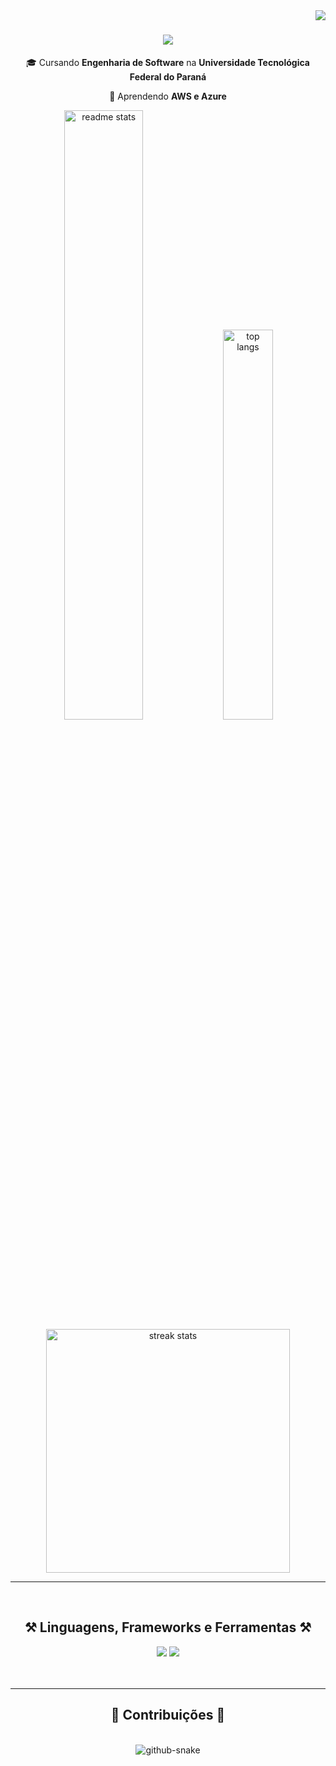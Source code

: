<img align="right" src="https://visitor-badge.laobi.icu/badge?page_id=C41K1.C41K1" />

 <h1 align="center">
    <img src="https://readme-typing-svg.herokuapp.com/?font=Righteous&size=35&center=true&vCenter=true&width=500&height=70&duration=4000&lines=Ola!+👋;Eu+sou+o+Caiki!;Bem-vindo(a)+ao+meu+GitHub!" />
 </h1>
<div align="center">
  
🎓 Cursando **Engenharia de Software** na **Universidade Tecnológica Federal do Paraná**

🌱 Aprendendo **AWS e Azure**

<!--</div>
<div align="center">
  <a href="mailto:caiki2003@gmail.com">
    <img src="https://img.shields.io/badge/Gmail-333333?style=for-the-badge&logo=gmail&logoColor=red" />
  </a>
</div>-->
<div align=center>
  <img width="50%" src="https://github-readme-stats-salesp07.vercel.app/api?username=C41K1&count_private=true&show_icons=true&theme=github_dark&rank_icon=github&hide_border=true&locale=pt-br&hide=stars" alt="readme stats" />
  <img width="40%" src="https://github-readme-stats-salesp07.vercel.app/api/top-langs/?username=C41K1&hide=SCSS&langs_count=8&layout=compact&theme=github_dark&hide_border=true&size_weight=0.5&count_weight=0.5&locale=pt-br" alt="top langs" />
  <br/>
  <img width=390 src="https://github-readme-streak-stats-salesp07.vercel.app/?user=C41K1&count_private=true&theme=github_dark&border_radius=10&locale=pt-br" alt="streak stats"/>
</div>



<hr/>
<br/>

<h2 align="center">⚒️ Linguagens, Frameworks e Ferramentas ⚒️</h2>

<div align="center">
  <img src="https://skillicons.dev/icons?i=react,mui,html,css,python,javascript,typescript,md,vscode,github,figma,tailwind,git" />
  <img src="https://skillicons.dev/icons?i=nodejs,express,c,java,nextjs,electron,nestjs,prisma,postgres,supabase,sequelize,vercel" /><br>
</div>
<br/>
<br/>
<hr/>

<div align="center">
  <h2>🐍 Contribuições 🐍</h2>
  <br>
  <picture>
    <source media="(prefers-color-scheme: dark)" srcset="github-snake-dark.svg" />
    <source media="(prefers-color-scheme: light)" srcset="github-snake.svg" />
    <img alt="github-snake" src="github-snake.svg" />
  </picture>
  
  <br/><br/><br/>
</div><!--
**C41K1/C41K1** is a ✨ _special_ ✨ repository because its `README.md` (this file) appears on your GitHub profile.

Here are some ideas to get you started:

- 🔭 I’m currently working on ...
- 🌱 I’m currently learning ...
- 👯 I’m looking to collaborate on ...
- 🤔 I’m looking for help with ...
- 💬 Ask me about ...
- 📫 How to reach me: ...
- 😄 Pronouns: ...
- ⚡ Fun fact: ...
-->
